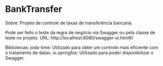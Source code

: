 # BankTransfer

Sobre: Projeto de controle de taxas de transferência bancaria.

Pode ser feito o teste da regra de negócio via Swagger ou pela classe de teste no projeto.
URL: http://localhost:8080/swagger-ui.html#/

Bibliotecas:
joda-time: Utilizado para obter um controle mais eficiente com o tratamento de datas.
io.springfox: Utilizado para poder disponibilizar o Swagger.
